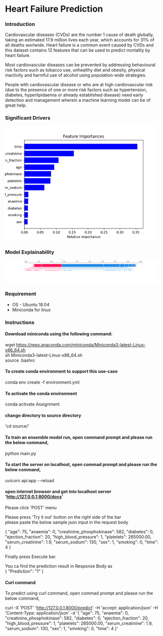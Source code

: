 # Heart Failure Prediction


### Introduction
Cardiovascular diseases (CVDs) are the number 1 cause of death globally, taking an estimated 17.9 million lives each year, which accounts for 31% of all deaths worlwide. Heart failure is a common event caused by CVDs and this dataset contains 12 features that can be used to predict mortality by heart failure.

Most cardiovascular diseases can be prevented by addressing behavioural risk factors such as tobacco use, unhealthy diet and obesity, physical inactivity and harmful use of alcohol using population-wide strategies.

People with cardiovascular disease or who are at high cardiovascular risk (due to the presence of one or more risk factors such as hypertension, diabetes, hyperlipidaemia or already established disease) need early detection and management wherein a machine learning model can be of great help.

### Significant Drivers
![alt text](https://github.com/IamExperimenting/Heart-Failure-Prediction-using-Ensemble-model/blob/master/images/feature_importance.png)

### Model Explainability
![alt text](https://github.com/IamExperimenting/Heart-Failure-Prediction-using-Ensemble-model/blob/master/images/shap_image.png)

### Requirement 

- OS - Ubuntu 18.04
- Miniconda for linux


### Instructions
#### Download miniconda using the following command:
wget https://repo.anaconda.com/miniconda/Miniconda3-latest-Linux-x86_64.sh \
sh Miniconda3-latest-Linux-x86_64.sh \
source .bashrc 
  
#### To create conda environment to support this use-case 
conda env create -f environment.yml
 
#### To activate the conda environment 
conda activate Assignment 
  
#### change directory to source directory 
'cd source/' 
 
#### To train an ensemble model run, open command prompt and please run the below command, 
python main.py 
  
#### To start the server on localhost, open commad prompt and please run the below command, 
uvicorn api:app --reload 
  
#### open internet browser and get into localhost server 'http://127.0.0.1:8000/docs' 

Please click 'POST' menu 

Please press 'Try it out' button on the right side of the bar \
please paste the below sample json input in the request body 

{
  "age": 75,
  "anaemia": 0,
  "creatinine_phosphokinase": 582,
  "diabetes": 0,
  "ejection_fraction": 20,
  "high_blood_pressure": 1,
  "platelets": 265000.00,
  "serum_creatinine": 1.9,
  "serum_sodium": 130,
  "sex": 1,
  "smoking": 0,
  "time": 4
  }

Finally press Execute bar. 

You ca find the prediction result in Response Body as \
  {
    "Prediction": "1"
  }

#### Curl command
To predict using curl command, open commad prompt and please run the below command, 

  curl -X 'POST' 
  'http://127.0.0.1:8000/predict' 
  -H 'accept: application/json' 
  -H 'Content-Type: application/json' 
  -d '{
  "age": 75,
  "anaemia": 0,
  "creatinine_phosphokinase": 582,
  "diabetes": 0,
  "ejection_fraction": 20,
  "high_blood_pressure": 1,
  "platelets": 265000.00,
  "serum_creatinine": 1.9,
  "serum_sodium": 130,
  "sex": 1,
  "smoking": 0,
  "time": 4
  }'


